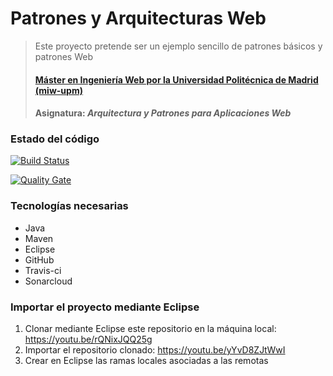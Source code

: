 # Patrones y Arquitecturas Web
> Este proyecto pretende ser un ejemplo sencillo de patrones básicos y patrones Web 
> #### [Máster en Ingeniería Web por la Universidad Politécnica de Madrid (miw-upm)](http://miw.etsisi.upm.es)
> #### Asignatura: *Arquitectura y Patrones para Aplicaciones Web*

### Estado del código

[![Build Status](https://travis-ci.org/miw-upm/APAW-pd.svg?branch=develop)](https://travis-ci.org/miw-upm/APAW-pd)

[![Quality Gate](https://sonarcloud.io/api/badges/gate?key=es.upm.miw:APAW-pd)](https://sonarcloud.io/dashboard/index/es.upm.miw:APAW-pd)

### Tecnologías necesarias
* Java
* Maven
* Eclipse
* GitHub
* Travis-ci
* Sonarcloud

### Importar el proyecto mediante Eclipse
1. Clonar mediante Eclipse este repositorio en la máquina local: https://youtu.be/rQNixJQQ25g
1. Importar el repositorio clonado: https://youtu.be/yYvD8ZJtWwI
1. Crear en Eclipse las ramas locales asociadas a las remotas

